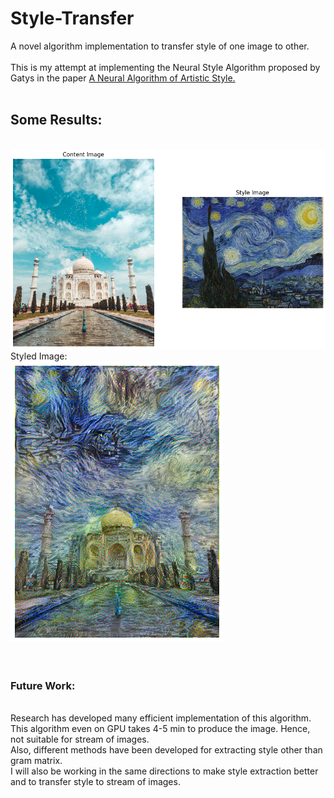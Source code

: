 # Style-Transfer
A novel algorithm implementation to transfer style of one image to other.</br>
</br>
This is my attempt at implementing the Neural Style Algorithm proposed by Gatys in the paper <a href= 'https://arxiv.org/abs/1508.06576?source=post_page---------------------------'> A Neural Algorithm of Artistic Style. </a> </br>
</br>
<h2>Some Results:</h2> </br>
<img src= 'https://github.com/vishwas-yogi/Neural-Style-Transfer/blob/main/Images/content_style.png' alt= 'Content and Style Image'></br>
Styled Image: </br>
<img src= 'https://github.com/vishwas-yogi/Neural-Style-Transfer/blob/main/Images/taj_on_a_starry%20night.png' alt= 'Styled Image'></br>
</br>
</br>
<h3> Future Work: </h3> </br>
Research has developed many efficient implementation of this algorithm. </br>
This algorithm even on GPU takes 4-5 min to produce the image. Hence, not suitable for stream of images.</br>
Also, different methods have been developed for extracting style other than gram matrix. </br>
I will also be working in the same directions to make style extraction better and to transfer style to stream of images.
